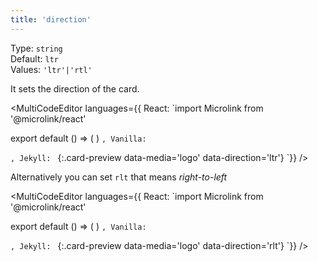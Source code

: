 ```yaml
---
title: 'direction'
--- 
```


Type: `string`<br/>
Default: `ltr`<br/>
Values: `'ltr'|'rtl'`

It sets the direction of the card.

<MultiCodeEditor languages={{
  React: `import Microlink from '@microlink/react' 
  
export default () => (
  <Microlink
    url='https://microlink.io'
    media='logo'
    direction='ltr'
  />
)
`, Vanilla: `
<script>
  document.addEventListener('DOMContentLoaded', function (event) {
    microlink('a', { media: 'logo', direction:'ltr' })
  })
</script>
`, Jekyll: `
[](https://microlink.io){:.card-preview data-media='logo' data-direction='ltr'}
`}} 
/>

<Microlink url='https://microlink.io' media='logo' />

<Figcaption children="The default direction is rtl."  />

Alternatively you can set `rlt` that means *right-to-left*

<MultiCodeEditor languages={{
  React: `import Microlink from '@microlink/react' 
  
export default () => (
  <Microlink
    url='https://microlink.io'
    media='logo'
    direction='rlt'
  />
)
`, Vanilla: `
<script>
  document.addEventListener('DOMContentLoaded', function (event) {
    microlink('a', { media: 'logo', direction:'rlt' })
  })
</script>
`, Jekyll: `
[](https://microlink.io){:.card-preview data-media='logo' data-direction='rlt'}
`}} 
/>

<Microlink url='https://microlink.io' direction='rtl' media='logo' />
